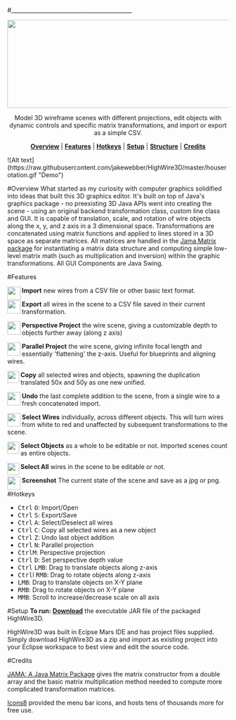 #___________________________________________


<p align="center">
<img align="center" src="https://raw.githubusercontent.com/jakewebber/HighWire3D/master/highwirelogo.png" width="800" height="200">
</p>
<p align="center">
Model 3D wireframe scenes 
with different projections, edit objects with dynamic controls and specific matrix transformations, and import or export as a simple CSV. </p>
<p align="center">
<b><a href="#overview">Overview</a></b>
|
<b><a href="#features">Features</a></b>
|
<b><a href="#hotkeys">Hotkeys</a></b>
|
<b><a href="#setup">Setup</a></b>
|
<b><a href="#structure">Structure</a></b>
|
<b><a href="#credits">Credits</a></b>
</p>
![Alt text](https://raw.githubusercontent.com/jakewebber/HighWire3D/master/houserotation.gif "Demo")

#Overview
What started as my curiosity with computer graphics solidified into ideas that built this 3D graphics editor. It's built on top of Java's graphics package - no preexisting 3D Java APIs went into creating the scene - using an original backend transformation class, custom line class and GUI. It is capable of translation, scale, and rotation of wire objects along the x, y, and z axis in a 3 dimensional space. Transformations are concatenated using matrix functions and applied to lines stored in a 3D space as separate matrices. All matrices are handled in the <a href="http://math.nist.gov/javanumerics/jama/">Jama Matrix package</a> for instantiating a matrix data structure and computing simple low-level matrix math (such as multiplication and inversion) within the graphic transformations. All GUI Components are Java Swing. 

#Features
<p>
<img align="left" src="https://raw.githubusercontent.com/jakewebber/HighWire3D/master/res/Import-64.png" width="30" height="30">
<b>Import</b> new wires from a CSV file or other basic text format. 
</p><p>
<img align="left" src="https://raw.githubusercontent.com/jakewebber/HighWire3D/master/res/Export-64.png" width="30" height="30">
<b>Export</b> all wires in the scene to a CSV file saved in their current transformation. 
</p><p>
<img align="left" src="https://github.com/jakewebber/HighWire3D/blob/master/res/Do%20Not%20Tilt-64.png" width="30" height="30">
<b>Perspective Project</b> the wire scene, giving a customizable depth to objects further away (along z axis) 
</p><p>
<img align="left" src="https://github.com/jakewebber/HighWire3D/blob/master/res/Rhombus-64.png" width="30" height="30">
<b>Parallel Project</b> the wire scene, giving infinite focal length and essentially 'flattening' the z-axis. Useful for blueprints and aligning wires. 
</p><p>
<img align="left" src="https://raw.githubusercontent.com/jakewebber/HighWire3D/master/res/copy.png" width="27" height="27">
<b>Copy</b> all selected wires and objects, spawning the duplication translated 50x and 50y as one new unified. 
</p><p>
<img align="left" src="https://github.com/jakewebber/HighWire3D/blob/master/res/Undo.png" width="30" height="30">
<b>Undo</b> the last complete addition to the scene, from a single wire to a fresh concatenated import. 
</p><p>
<img align="left" src="https://github.com/jakewebber/HighWire3D/blob/master/res/LineSelect.png" width="30" height="30">
<b>Select Wires</b> individually, across different objects. This will turn wires from white to red and unaffected by subsequent transformations to the scene. 
</p><p>
<img align="left" src="https://github.com/jakewebber/HighWire3D/blob/master/res/ObjectSelect.png" width="27" height="27">
<b>Select Objects</b> as a whole to be editable or not. Imported scenes count as entire objects. 
</p><p>
<img align="left" src="https://github.com/jakewebber/HighWire3D/blob/master/res/selectAllNon.png" width="27" height="27">
<b>Select All</b> wires in the scene to be editable or not. 
</p>
<img align="left" src="https://raw.githubusercontent.com/jakewebber/HighWire3D/master/res/screenshot.png" width="30" height="30">
<b>Screenshot</b> The current state of the scene and save as a jpg or png. 
</p>

#Hotkeys
- <kbd>Ctrl</kbd> <kbd>O</kbd>: Import/Open
- <kbd>Ctrl</kbd> <kbd>S</kbd>: Export/Save
- <kbd>Ctrl</kbd> <kbd>A</kbd>: Select/Deselect all wires
- <kbd>Ctrl</kbd> <kbd>C</kbd>: Copy all selected wires as a new object
- <kbd>Ctrl</kbd> <kbd>Z</kbd>: Undo last object addition
- <kbd>Ctrl</kbd> <kbd>N</kbd>: Parallel projection
- <kbd>Ctrl</kbd><kbd>M</kbd>: Perspective projection
- <kbd>Ctrl</kbd> <kbd>D</kbd>: Set perspective depth value
- <kbd>Ctrl</kbd> <kbd>LMB</kbd>: Drag to translate objects along z-axis
- <kbd>Ctrl</kbd>l <kbd>RMB</kbd>: Drag to rotate objects along z-axis
- <kbd>LMB</kbd>: Drag to translate objects on X-Y plane
- <kbd>RMB</kbd>: Drag to rotate objects on X-Y plane
- <kbd>MMB</kbd>: Scroll to increase/decrease scale on all axis


#Setup
<b>To run:</b> __<a href="https://github.com/jakewebber/HighWire3D/raw/master/HighWire3D.jar">Download</a>__ the executable JAR file of the packaged HighWire3D. 
<p>HighWire3D was built in Ecipse Mars IDE and has project files supplied. Simply download HighWire3D as a zip and import as existing project into your Eclipse workspace to best view and edit the source code. 
</p>

#Credits
<p> <a href="http://math.nist.gov/javanumerics/jama/">JAMA: A Java Matrix Package</a> gives the matrix constructor from a double array and the basic matrix multiplication method needed to compute more complicated transformation matrices. 
</p>
<p>  <a href="https://icons8.com/">Icons8</a> provided the menu bar icons, and hosts tens of thousands more for free use.
